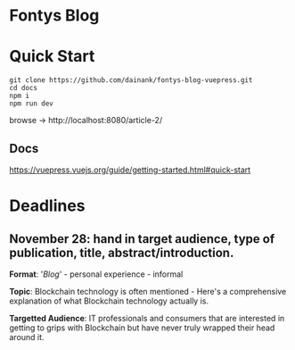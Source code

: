 # Fontys Blog

# Quick Start
```
git clone https://github.com/dainank/fontys-blog-vuepress.git
cd docs
npm i
npm run dev
```
browse -> http://localhost:8080/article-2/

## Docs
https://vuepress.vuejs.org/guide/getting-started.html#quick-start

# Deadlines
## November 28: hand in target audience, type of publication, title, abstract/introduction.
**Format**: '*Blog*'
	- personal experience
	- informal

**Topic**: Blockchain technology is often mentioned - Here's a comprehensive explanation of what 
Blockchain technology actually is.

**Targetted Audience**: IT professionals and consumers that are interested in getting to grips 
with Blockchain but have never truly wrapped their head around it.
